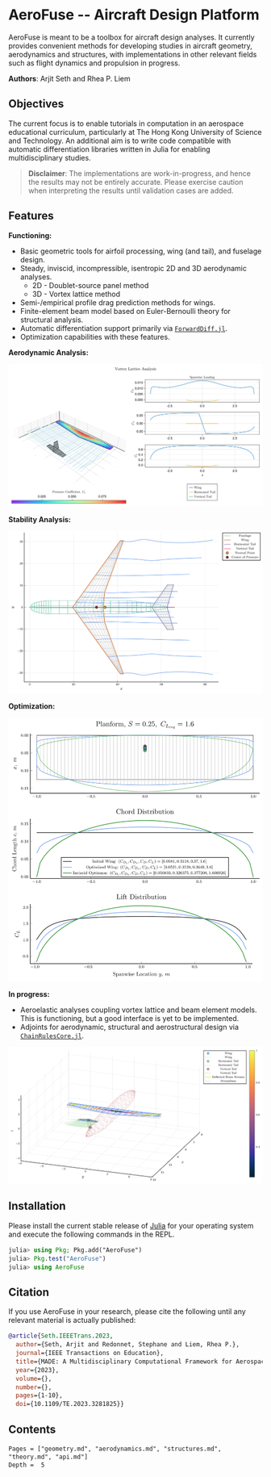 # AeroFuse -- Aircraft Design Platform

AeroFuse is meant to be a toolbox for aircraft design analyses. It currently provides convenient methods for developing studies in aircraft geometry, aerodynamics and structures, with implementations in other relevant fields such as flight dynamics and propulsion in progress.

**Authors**: Arjit Seth and Rhea P. Liem

## Objectives

The current focus is to enable tutorials in computation in an aerospace educational curriculum, particularly at The Hong Kong University of Science and Technology. An additional aim is to write code compatible with automatic differentiation libraries written in Julia for enabling multidisciplinary studies.

>**Disclaimer**: The implementations are work-in-progress, and hence the results may not be entirely accurate. Please exercise caution when interpreting the results until validation cases are added.

## Features

**Functioning:**

- Basic geometric tools for airfoil processing, wing (and tail), and fuselage design. 
- Steady, inviscid, incompressible, isentropic 2D and 3D aerodynamic analyses.
  - 2D - Doublet-source panel method
  - 3D - Vortex lattice method
- Semi-/empirical profile drag prediction methods for wings.
- Finite-element beam model based on Euler-Bernoulli theory for structural analysis.
- Automatic differentiation support primarily via [`ForwardDiff.jl`](https://github.com/JuliaDiff/ForwardDiff.jl).
- Optimization capabilities with these features.

**Aerodynamic Analysis:**

![](assets/VortexLattice.svg)

**Stability Analysis:**

![](assets/boeing777.svg)

**Optimization:**

![](assets/SciMLWingOptimization.svg)

**In progress:**

- Aeroelastic analyses coupling vortex lattice and beam element models. This is functioning, but a good interface is yet to be implemented.
- Adjoints for aerodynamic, structural and aerostructural design via [`ChainRulesCore.jl`](https://github.com/JuliaDiff/ChainRulesCore.jl).

![](assets/AerostructWingTail.svg)

## Installation

Please install the current stable release of [Julia](https://julialang.org/downloads/) for your operating system and execute the following commands in the REPL.

```julia
julia> using Pkg; Pkg.add("AeroFuse")
julia> Pkg.test("AeroFuse")
julia> using AeroFuse
```

## Citation

If you use AeroFuse in your research, please cite the following until any relevant material is actually published:

```bibtex
@article{Seth.IEEETrans.2023,
  author={Seth, Arjit and Redonnet, Stephane and Liem, Rhea P.},
  journal={IEEE Transactions on Education}, 
  title={MADE: A Multidisciplinary Computational Framework for Aerospace Engineering Education}, 
  year={2023},
  volume={},
  number={},
  pages={1-10},
  doi={10.1109/TE.2023.3281825}}
```

## Contents

```@contents
Pages = ["geometry.md", "aerodynamics.md", "structures.md", "theory.md", "api.md"]
Depth =  5
```